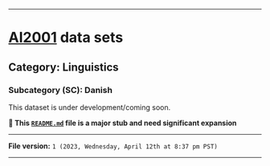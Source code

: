 
***

# [AI2001](https://github.com/seanpm2001/AI2001/) data sets

## Category: Linguistics

### Subcategory (SC): Danish

This dataset is under development/coming soon.

**🌱️ This [`README.md`](/README.md) file is a major stub and need significant expansion**

***

**File version:** `1 (2023, Wednesday, April 12th at 8:37 pm PST)`

***
